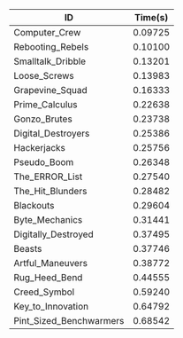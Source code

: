 |ID|Time(s)|
|-|-|
|Computer_Crew|0.09725|
|Rebooting_Rebels|0.10100|
|Smalltalk_Dribble|0.13201|
|Loose_Screws|0.13983|
|Grapevine_Squad|0.16333|
|Prime_Calculus|0.22638|
|Gonzo_Brutes|0.23738|
|Digital_Destroyers|0.25386|
|Hackerjacks|0.25756|
|Pseudo_Boom|0.26348|
|The_ERROR_List|0.27540|
|The_Hit_Blunders|0.28482|
|Blackouts|0.29604|
|Byte_Mechanics|0.31441|
|Digitally_Destroyed|0.37495|
|Beasts|0.37746|
|Artful_Maneuvers|0.38772|
|Rug_Heed_Bend|0.44555|
|Creed_Symbol|0.59240|
|Key_to_Innovation|0.64792|
|Pint_Sized_Benchwarmers|0.68542|
